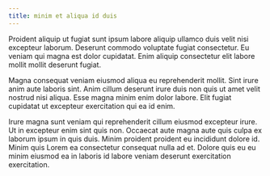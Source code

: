 ```yaml
---
title: minim et aliqua id duis
---
```


Proident aliquip ut fugiat sunt ipsum labore aliquip ullamco duis velit nisi excepteur laborum. Deserunt commodo voluptate fugiat consectetur. Eu veniam qui magna est dolor cupidatat. Enim aliquip consectetur elit labore mollit mollit deserunt fugiat.

Magna consequat veniam eiusmod aliqua eu reprehenderit mollit. Sint irure anim aute laboris sint. Anim cillum deserunt irure duis non quis ut amet velit nostrud nisi aliqua. Esse magna minim enim dolor labore. Elit fugiat cupidatat ut excepteur exercitation qui ea id enim.

Irure magna sunt veniam qui reprehenderit cillum eiusmod excepteur irure. Ut in excepteur enim sint quis non. Occaecat aute magna aute quis culpa ex laborum ipsum in quis duis. Minim proident proident eu incididunt dolore id. Minim quis Lorem ea consectetur consequat nulla ad et. Dolore quis eu eu minim eiusmod ea in laboris id labore veniam deserunt exercitation exercitation.